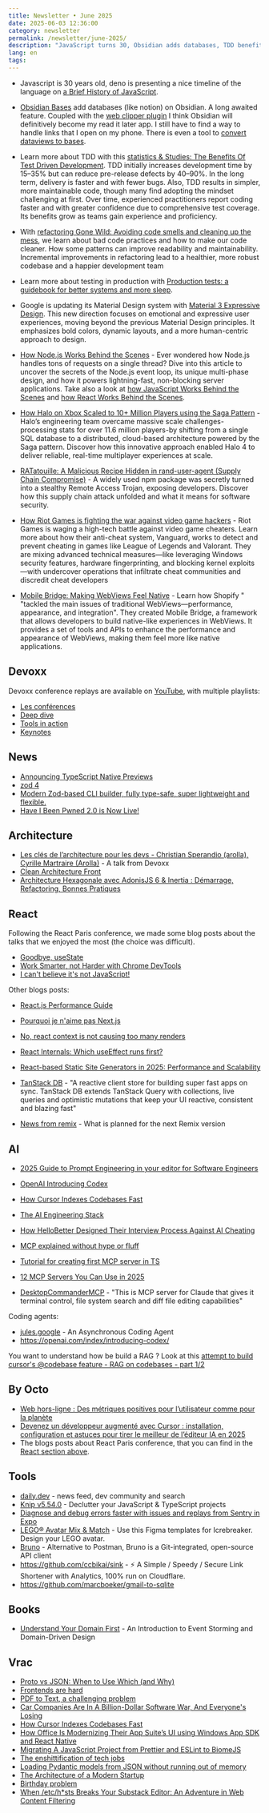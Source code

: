 ```yaml
---
title: Newsletter • June 2025
date: 2025-06-03 12:36:00
category: newsletter
permalink: /newsletter/june-2025/
description: "JavaScript turns 30, Obsidian adds databases, TDD benefits, code refactoring tips, Google’s Material 3, Node.js internals, Halo’s scaling saga, npm supply chain attack, Riot’s anti-cheat tech, WebViews made native, Devoxx replays, React news, and AI tools."
lang: en
tags: 
---
```


- Javascript is 30 years old, deno is presenting a nice timeline of the language on [a Brief History of JavaScript](https://deno.com/blog/history-of-javascript).

- [Obsidian Bases](https://help.obsidian.md/bases/roadmap) add databases (like notion) on Obsidian. A long awaited feature. Coupled with the [web clipper plugin](https://obsidian.md/clipper) I think Obsidian will definitively become my read it later app. I still have to find a way to handle links that I open on my phone.
There is even a tool to [convert dataviews to bases](https://bases-toolbox.vercel.app/#dataview-converter).

- Learn more about TDD with this [statistics & Studies: The Benefits Of Test Driven Development](https://thectoclub.com/software-development/statistics-studies-benefits-test-driven-development/). TDD initially increases development time by 15–35% but can reduce pre-release defects by 40–90%. In the long term, delivery is faster and with fewer bugs.
Also, TDD results in simpler, more maintainable code, though many find adopting the mindset challenging at first.
Over time, experienced practitioners report coding faster and with greater confidence due to comprehensive test coverage. Its benefits grow as teams gain experience and proficiency.

- With [refactoring Gone Wild: Avoiding code smells and cleaning up the mess](https://techhub.iodigital.com/articles/refactoring-gone-wild-avoiding-code-smells-and-cleaning-up-the-mess), we learn about bad code practices and how to make our code cleaner. How some patterns can improve readability and maintainability. Incremental improvements in refactoring lead to a healthier, more robust codebase and a happier development team

- Learn more about testing in production with [Production tests: a guidebook for better systems and more sleep](https://martincapodici.com/2025/05/13/production-tests-a-guidebook-for-better-systems-and-more-sleep/).

- Google is updating its Material Design system with [Material 3 Expressive Design](https://design.google/library/expressive-material-design-google-research). This new direction focuses on emotional and expressive user experiences, moving beyond the previous Material Design principles. It emphasizes bold colors, dynamic layouts, and a more human-centric approach to design.

- [How Node.js Works Behind the Scenes](https://www.deepintodev.com/blog/how-nodejs-works-behind-the-scenes) - Ever wondered how Node.js handles tons of requests on a single thread? Dive into this article to uncover the secrets of the Node.js event loop, its unique multi-phase design, and how it powers lightning-fast, non-blocking server applications. Take also a look at [how JavaScript Works Behind the Scenes](https://www.deepintodev.com/blog/how-javascript-works-behind-the-scenes) and [how React Works Behind the Scenes](https://www.deepintodev.com/blog/how-react-works-behind-the-scenes).

- [How Halo on Xbox Scaled to 10+ Million Players using the Saga Pattern](https://blog.bytebytego.com/p/how-halo-on-xbox-scaled-to-10-million) - Halo’s engineering team overcame massive scale challenges-processing stats for over 11.6 million players-by shifting from a single SQL database to a distributed, cloud-based architecture powered by the Saga pattern. Discover how this innovative approach enabled Halo 4 to deliver reliable, real-time multiplayer experiences at scale.

- [RATatouille: A Malicious Recipe Hidden in rand-user-agent (Supply Chain Compromise)](https://www.aikido.dev/blog/catching-a-rat-remote-access-trojian-rand-user-agent-supply-chain-compromise) - A widely used npm package was secretly turned into a stealthy Remote Access Trojan, exposing developers. Discover how this supply chain attack unfolded and what it means for software security.

- [How Riot Games is fighting the war against video game hackers](https://techcrunch.com/2025/05/03/how-riot-games-is-fighting-the-war-against-video-game-hackers/) - Riot Games is waging a high-tech battle against video game cheaters. Learn more about how their anti-cheat system, Vanguard, works to detect and prevent cheating in games like League of Legends and Valorant. They are mixing advanced technical measures—like leveraging Windows security features, hardware fingerprinting, and blocking kernel exploits—with undercover operations that infiltrate cheat communities and discredit cheat developers

- [Mobile Bridge: Making WebViews Feel Native](https://shopify.engineering/mobilebridge-native-webviews) - Learn how Shopify " "tackled the main issues of traditional WebViews—performance, appearance, and integration". They created Mobile Bridge, a framework that allows developers to build native-like experiences in WebViews. It provides a set of tools and APIs to enhance the performance and appearance of WebViews, making them feel more like native applications.

## Devoxx

Devoxx conference replays are available on [YouTube](https://www.youtube.com/@DevoxxFRvideos/playlists), with multiple playlists:
- [Les conférences](https://www.youtube.com/playlist?list=PLTbQvx84FrAQLPD28KiNKGJrDo5MeKxfI)
- [Deep dive](https://www.youtube.com/playlist?list=PLTbQvx84FrARSZqkVC9_qQ0M4jLf03lCH)
- [Tools in action](https://www.youtube.com/playlist?list=PLTbQvx84FrAS6FiwCb9XdUF7hiuMxsbxk)
- [Keynotes](https://www.youtube.com/playlist?list=PLTbQvx84FrAQ_SahOOqxsB9nH3FbuxiKe)

## News
- [Announcing TypeScript Native Previews](https://devblogs.microsoft.com/typescript/announcing-typescript-native-previews/)
- [zod 4](https://zod.dev/v4)
- [Modern Zod-based CLI builder, fully type-safe, super lightweight and flexible.](https://github.com/tunnckoCore/zodest)
- [Have I Been Pwned 2.0 is Now Live!](https://www.troyhunt.com/have-i-been-pwned-2-0-is-now-live/)

## Architecture

- [Les clés de l’architecture pour les devs - Christian Sperandio (arolla), Cyrille Martraire (Arolla)](https://www.youtube.com/watch?v=ZoYDxF_7LoI&list=PLSk3MgwhcbWrUeynW0ndf-UrJiuBZ42qi&index=24) - A talk from Devoxx
- [Clean Architecture Front](https://tech.gojob.com/clean-architecture-frontend/)
- [Architecture Hexagonale avec AdonisJS 6 & Inertia : Démarrage, Refactoring, Bonnes Pratiques](https://www.youtube.com/watch?v=QT9n-JsouRk)

## React

Following the React Paris conference, we made some blog posts about the talks that we enjoyed the most (the choice was difficult).
- [Goodbye, useState](https://blog.octo.com/cr-react-paris-2025--goodbye-usestate)
- [Work Smarter, not Harder with Chrome DevTools](https://blog.octo.com/cr-react-paris-2025--work-smarter-not-harder-with-chrome-devtools)
- [I can't believe it's not JavaScript!](https://blog.octo.com/paris-react-conf-cr-i-can't-believe-it's-not-javascript)

Other blogs posts:
- [React.js Performance Guide](https://blog.sentry.io/react-js-performance-guide/)
- [Pourquoi je n'aime pas Next.js](https://grafikart.fr/blog/nextjs-dislike)
- [No, react context is not causing too many renders](https://blacksheepcode.com/posts/no_react_context_is_not_causing_too_many_renders)
- [React Internals: Which useEffect runs first?](https://frontendmasters.com/blog/react-internals-which-useeffect-runs-first/)
- [React-based Static Site Generators in 2025: Performance and Scalability](https://crystallize.com/blog/react-static-site-generators)

- [TanStack DB](https://github.com/TanStack/db) - "A reactive client store for building super fast apps on sync. TanStack DB extends TanStack Query with collections, live queries and optimistic mutations that keep your UI reactive, consistent and blazing fast"
- [News from remix](https://remix.run/blog/wake-up-remix) - What is planned for the next Remix version

## AI

- [2025 Guide to Prompt Engineering in your editor for Software Engineers](https://read.highgrowthengineer.com/p/2025-guide-to-prompt-engineering)
- [OpenAI Introducing Codex](https://openai.com/index/introducing-codex/)
- [How Cursor Indexes Codebases Fast](https://read.engineerscodex.com/p/how-cursor-indexes-codebases-fast)
- [The AI Engineering Stack](https://newsletter.pragmaticengineer.com/p/the-ai-engineering-stack)
- [How HelloBetter Designed Their Interview Process Against AI Cheating](https://newsletter.eng-leadership.com/p/how-hellobetter-designed-their-interview)

- [MCP explained without hype or fluff](https://blog.nilenso.com/blog/2025/05/12/mcp-explained-without-hype-or-fluff/)
- [Tutorial for creating first MCP server in TS](https://github.com/loickaczmarek/mcp-fantasy-library)
- [12 MCP Servers You Can Use in 2025](https://blog.bytebytego.com/p/ep163-12-mcp-servers-you-can-use)
- [DesktopCommanderMCP](https://github.com/wonderwhy-er/DesktopCommanderMCP) - "This is MCP server for Claude that gives it terminal control, file system search and diff file editing capabilities"

Coding agents:
- [jules.google](https://jules.google/) - An Asynchronous Coding Agent
- https://openai.com/index/introducing-codex/

You want to understand how be build a RAG ? Look at this [attempt to build cursor's @codebase feature - RAG on codebases - part 1/2](https://blog.lancedb.com/rag-codebase-1/)

## By Octo

- [Web hors-ligne : Des métriques positives pour l’utilisateur comme pour la planète](https://blog.octo.com/web-hors-ligne--des-metriques-positives-pour-l'utilisateur-comme-pour-la-planete)
- [Devenez un développeur augmenté avec Cursor : installation, configuration et astuces pour tirer le meilleur de l’éditeur IA en 2025](https://blog.octo.com/devenez-un-developpeur-augmente-avec-cursor--installation-configuration-et-astuces-pour-tirer-le-meilleur-de-l'editeur-ia-en-2025)
- The blogs posts about React Paris conference, that you can find in the [React section above](#React).

## Tools

- [daily.dev](https://app.daily.dev/) - news feed, dev community and search
- [Knip v5.54.0](https://bsky.app/profile/webpro.nl/post/3loiczg435c2e) - Declutter your JavaScript & TypeScript projects
- [Diagnose and debug errors faster with issues and replays from Sentry in Expo](https://expo.dev/blog/diagnose-and-debug-errors-faster-with-issues-and-replays-from-sentry-in-expo)
- [LEGO® Avatar Mix & Match](https://www.figma.com/community/file/1246062973553235447) - Use this Figma templates for Icrebreaker. Design your LEGO avatar.
- [Bruno](https://www.usebruno.com/) - Alternative to Postman, Bruno is a Git-integrated, open-source API client
- https://github.com/ccbikai/sink - ⚡ A Simple / Speedy / Secure Link Shortener with Analytics, 100% run on Cloudflare.
- https://github.com/marcboeker/gmail-to-sqlite


## Books

- [Understand Your Domain First](https://leanpub.com/understand-your-domain-first) -  An Introduction to Event Storming and Domain-Driven Design

## Vrac

- [Proto vs JSON: When to Use Which (and Why)](https://proandroiddev.com/proto-vs-json-when-to-use-which-and-why-525256a4d4ed)
- [Frontends are hard](https://sst.dev/blog/frontends-are-hard)
- [PDF to Text, a challenging problem](https://www.marginalia.nu/log/a_119_pdf/)
- [Car Companies Are In A Billion-Dollar Software War, And Everyone's Losing](https://insideevs.com/features/759153/car-companies-software-companies/)
- [How Cursor Indexes Codebases Fast](https://read.engineerscodex.com/p/how-cursor-indexes-codebases-fast)
- [How Office Is Modernizing Their App Suite’s UI using Windows App SDK and React Native](https://devblogs.microsoft.com/react-native/2025-05-09-office-modernize/)
- [Migrating A JavaScript Project from Prettier and ESLint to BiomeJS](https://blog.appsignal.com/2025/05/07/migrating-a-javascript-project-from-prettier-and-eslint-to-biomejs.html)
- [The enshittification of tech jobs](https://pluralistic.net/2025/04/27/some-animals/#are-more-equal-than-others)
- [Loading Pydantic models from JSON without running out of memory](https://pythonspeed.com/articles/pydantic-json-memory/)
- [The Architecture of a Modern Startup](https://medium.com/better-programming/architecture-of-modern-startup-abaec235c2eb)
- [Birthday problem](https://www.wikiwand.com/en/articles/Birthday_problem)
- [When /etc/h\*sts Breaks Your Substack Editor: An Adventure in Web Content Filtering](https://scalewithlee.substack.com/p/when-etchsts-breaks-your-substack)

